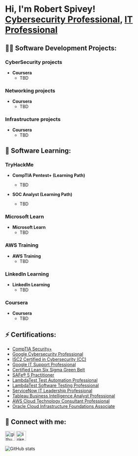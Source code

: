 <h1>Hi, I'm Robert Spivey! <br/>
	<a href="https://github.com/RobertSpivey81">Cybersecurity Professional</a>, <a href="https://www.linkedin.com/in/robert-spivey-2688388/">IT Professional</a>
</h1>

<h2>👨‍💻 Software Development Projects:</h2>
<h3> CyberSecurity projects </h3>

- <b>Coursera </b>
  - TBD

<h3> Networking projects </h3>

- <b>Coursera </b>
  - TBD
  
<h3> Infrastructure projects </h3>

- <b>Coursera </b>
  - TBD

<h2>🌱 Software Learning:</h2>

<h3>TryHackMe</h3>
  
- <b>CompTIA Pentest+ (Learning Path)</b>
  - TBD

- <b>SOC Analyst (Learning Path)</b>
  - TBD

<h3>Microsoft Learn</h3>

- <b>Microsoft Learn </b>
  - TBD

<h3>AWS Training </h3>

- <b>AWS Training </b>
  - TBD
   
<h3>LinkedIn Learning </h3>

- <b>LinkedIn Learning </b>
  - TBD
  
<h3>Coursera </h3>

- <b>Coursera </b>
  - TBD
  
<h2> ⚡ Certifications:</h2>

  - [CompTIA Security+](https://www.credly.com/badges/45406869-6f0b-45e7-ab4a-4deb1380563a/public_url)
  - [Google Cybersecurity Professional](https://www.credly.com/badges/b5b98e6d-7a4e-47d0-9e21-0322a8835aac/public_url)
  - [ISC2 Certified in Cybersecurity (CC)](https://www.credly.com/badges/d1eea30a-e995-4a53-a3e9-5ae7a9770ef4/public_url)
  - [Google IT Support Professional](https://www.credly.com/badges/18cc18cf-0d01-4936-aa74-c3a41d2c2716/public_url)
  - [Certified Lean Six Sigma Green Belt](https://www.udemy.com/certificate/UC-e38cd6e6-08ce-4585-b99d-c6446493e7f3/)
  - [SAFe® 5 Practitioner](https://www.credly.com/badges/b0eff2c7-1fad-48ec-980c-dd733fc57ecc/public_url)
  - [LambdaTest Test Automation Professional](https://www.linkedin.com/learning/certificates/78cc60f13b46cdb87a86f2bb7e0ac5301245283a1919101922346123d5214e71?lipi=urn%3Ali%3Apage%3Ad_flagship3_profile_view_base_certifications_details%3BtrLYn%2BxbT5yay%2FOvLy%2F9Ig%3D%3D)
  - [LambdaTest Software Testing Professional](https://www.linkedin.com/learning/certificates/25475ca4dbabd25b5e66ad1c6516cd4ea985f4ab897e1e5612281ee7f032f284?lipi=urn%3Ali%3Apage%3Ad_flagship3_profile_view_base_certifications_details%3BtrLYn%2BxbT5yay%2FOvLy%2F9Ig%3D%3D)
  - [ServiceNow IT Leadership Professional](https://www.linkedin.com/learning/certificates/a665468e6bbd4c565cc7751843ef595ca5ffbf2ca975d14d2581807da5d6ada9)
  - [Tableau Business Intelligence Analyst Professional](https://coursera.org/share/0e538c0acd2b38001cd2c93b56d69ff1)
  - [AWS Cloud Technology Consultant Professional](https://coursera.org/share/29fd03eb75ee36504621f37c2ad6ff39)
  - [Oracle Cloud Infrastructure Foundations Associate](https://catalog-education.oracle.com/pls/certview/sharebadge?id=76EAB6948886F9F306C78E819787151A1D1D28BBC4F72CD1F2406B9F17FA26C8)

<h2> 🤳 Connect with me:</h2>

[<img src='https://cdn.jsdelivr.net/npm/simple-icons@3.0.1/icons/github.svg' alt='github' height='32'>](https://github.com/RobertSpivey81)  [<img src='https://cdn.jsdelivr.net/npm/simple-icons@3.0.1/icons/linkedin.svg' alt='linkedin' height='32'>](https://www.linkedin.com/in/https://www.linkedin.com/in/robert-spivey-2688388//)

<!--START_SECTION:badges-->
<!--END_SECTION:badges-->

![GitHub stats](https://github-readme-stats.vercel.app/api?username=RobertSpivey81&show_icons=true)  
